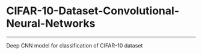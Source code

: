 # CIFAR-10-Dataset-Convolutional-Neural-Networks
------------------

Deep CNN model for classification of CIFAR-10 dataset